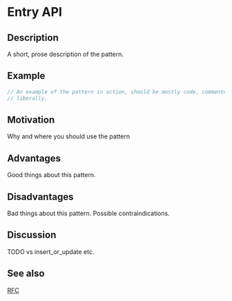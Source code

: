 # Entry API

## Description

A short, prose description of the pattern.


## Example

```rust
// An example of the pattern in action, should be mostly code, commented
// liberally.
```


## Motivation

Why and where you should use the pattern


## Advantages

Good things about this pattern.


## Disadvantages

Bad things about this pattern. Possible contraindications.


## Discussion

TODO vs insert_or_update etc.


## See also

[RFC](https://github.com/rust-lang/rfcs/blob/master/text/0216-collection-views.md)
